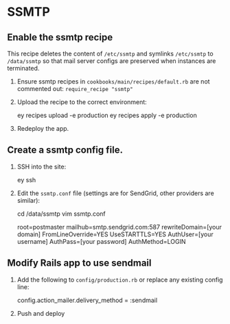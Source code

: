 # SSMTP

## Enable the ssmtp recipe

This recipe deletes the content of `/etc/ssmtp` and symlinks `/etc/ssmtp` to `/data/ssmtp` so that mail server configs are preserved when instances are terminated.

1. Ensure ssmtp recipes in `cookbooks/main/recipes/default.rb` are not commented out: `require_recipe "ssmtp"`
2. Upload the recipe to the correct environment:

    ey recipes upload -e production
    ey recipes apply -e production
  
3. Redeploy the app.

## Create a ssmtp config file.

1. SSH into the site:

    ey ssh
    
2. Edit the `ssmtp.conf` file (settings are for SendGrid, other providers are similar):

    cd /data/ssmtp
    vim ssmtp.conf

    root=postmaster
    mailhub=smtp.sendgrid.com:587
    rewriteDomain=[your domain]
    FromLineOverride=YES
    UseSTARTTLS=YES
    AuthUser=[your username]
    AuthPass=[your password]
    AuthMethod=LOGIN

## Modify Rails app to use sendmail

1. Add the following to `config/production.rb` or replace any existing config line:

    config.action_mailer.delivery_method = :sendmail
    
2. Push and deploy
